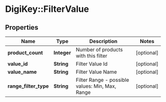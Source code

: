 # DigiKey::FilterValue

## Properties
Name | Type | Description | Notes
------------ | ------------- | ------------- | -------------
**product_count** | **Integer** | Number of products with this filter | [optional] 
**value_id** | **String** | Filter Value Id | [optional] 
**value_name** | **String** | Filter Value Name | [optional] 
**range_filter_type** | **String** | Filter Range - possible values: Min, Max, Range | [optional] 


